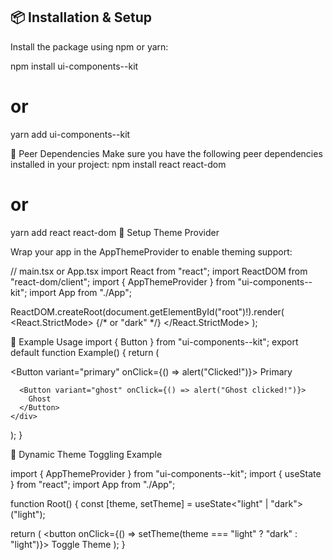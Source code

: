 ## 📦 Installation & Setup

Install the package using npm or yarn:

npm install ui-components--kit
# or
yarn add ui-components--kit

🧩 Peer Dependencies
Make sure you have the following peer dependencies installed in your project:
npm install react react-dom
# or
yarn add react react-dom
🔧 Setup Theme Provider


Wrap your app in the AppThemeProvider to enable theming support:

// main.tsx or App.tsx
import React from "react";
import ReactDOM from "react-dom/client";
import { AppThemeProvider } from "ui-components--kit";
import App from "./App";

ReactDOM.createRoot(document.getElementById("root")!).render(
  <React.StrictMode>
    <AppThemeProvider theme="light"> {/* or "dark" */}
      <App />
    </AppThemeProvider>
  </React.StrictMode>
);

🧪 Example Usage
import { Button } from "ui-components--kit";
export default function Example() {
  return (
    <div>
      <Button variant="primary" onClick={() => alert("Clicked!")}>
        Primary
      </Button>

      <Button variant="ghost" onClick={() => alert("Ghost clicked!")}>
        Ghost
      </Button>
    </div>
  );
}

🎨 Dynamic Theme Toggling Example

import { AppThemeProvider } from "ui-components--kit";
import { useState } from "react";
import App from "./App";

function Root() {
  const [theme, setTheme] = useState<"light" | "dark">("light");

  return (
    <AppThemeProvider theme={theme}>
      <button onClick={() => setTheme(theme === "light" ? "dark" : "light")}>
        Toggle Theme
      </button>
      <App />
    </AppThemeProvider>
  );
}